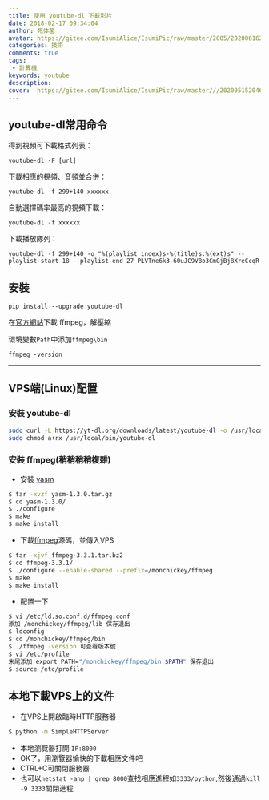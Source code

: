 ```yaml
---
title: 使用 youtube-dl 下載影片
date: 2018-02-17 09:34:04
author: 死体菌
avatar: https://gitee.com/IsumiAlice/IsumiPic/raw/master/2005/20200616222058.jpg
categories: 技術
comments: true
tags: 
 - 計算機
keywords: youtube
description:
cover:  https://gitee.com/IsumiAlice/IsumiPic/raw/master///20200515204625.jpg
---
```

## youtube-dl常用命令
得到視頻可下載格式列表：

```
youtube-dl -F [url]
```

下載相應的視頻、音頻並合併：

```
youtube-dl -f 299+140 xxxxxx
```

自動選擇碼率最高的視頻下載：

```
youtube-dl -f xxxxxx
```

下載播放隊列：
```
youtube-dl -f 299+140 -o "%(playlist_index)s-%(title)s.%(ext)s" --playlist-start 18 --playlist-end 27 PLVTne6k3-60uJC9V8o3CmGjBj8XreCcqR
```

## 安裝

```
pip install --upgrade youtube-dl
```

在[官方網站](https://link.jianshu.com/?t=https%3A%2F%2Fffmpeg.org%2Fdownload.html)下載 ffmpeg，解壓縮

環境變數`Path`中添加`ffmpeg\bin`

```
ffmpeg -version
```

---

## VPS端(Linux)配置

### 安裝 youtube-dl
```bash
sudo curl -L https://yt-dl.org/downloads/latest/youtube-dl -o /usr/local/bin/youtube-dl
sudo chmod a+rx /usr/local/bin/youtube-dl
```
### 安裝 ffmpeg(稍稍稍稍複雜)
- 安裝 [yasm](http://yasm.tortall.net/Download.html)
```bash
$ tar -xvzf yasm-1.3.0.tar.gz
$ cd yasm-1.3.0/
$ ./configure
$ make
$ make install
```
- 下載[ffmpeg](http://ffmpeg.org/)源碼，並傳入VPS
```bash
$ tar -xjvf ffmpeg-3.3.1.tar.bz2
$ cd ffmpeg-3.3.1/
$ ./configure --enable-shared --prefix=/monchickey/ffmpeg
$ make
$ make install
```
- 配置一下
```bash
$ vi /etc/ld.so.conf.d/ffmpeg.conf
添加 /monchickey/ffmpeg/lib 保存退出
$ ldconfig
$ cd /monchickey/ffmpeg/bin
$ ./ffmpeg -version 可查看版本號
$ vi /etc/profile
末尾添加 export PATH="/monchickey/ffmpeg/bin:$PATH" 保存退出
$ source /etc/profile
```

## 本地下載VPS上的文件
- 在VPS上開啟臨時HTTP服務器
```bash
$ python -m SimpleHTTPServer
```
- 本地瀏覽器打開 ``IP:8000``
- OK了，用瀏覽器愉快的下載相應文件吧
- CTRL+C可關閉服務器
- 也可以``netstat -anp | grep 8000``查找相應進程如``3333/python``,然後通過``kill -9 3333``關閉進程
